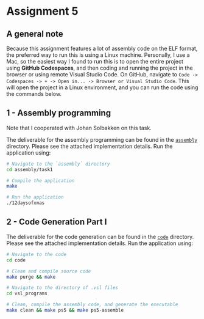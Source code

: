 # Assignment 5

## A general note

Because this assignment features a lot of assembly code on the ELF format, the preferred way to run this is using a Linux machine. Personally, I use a Mac, so the easiest way I found to run this is to open the entire project using **GitHub Codespaces**, and then coding and running the project in the browser or using remote Visual Studio Code. On GitHub, navigate to `Code -> Codespaces -> + -> Open in... -> Browser or Visual Studio Code`. This will open the project in a Linux environment, and you can run the code using the commands below.

## 1 - Assembly programming

Note that I cooperated with Johan Solbakken on this task.

The deliverable for the assembly programming can be found in the [`assembly`](./assembly) directory. Please see the attached implementation details. Run the application using:

```sh
# Navigate to the `assembly` directory
cd assembly/task1

# Compile the application
make

# Run the application
./12daysofxmas
```

## 2 - Code Generation Part I

The deliverable for the code generation can be found in the [`code`](./code/) directory. Please see the attached implementation details. Run the application using:

```sh
# Navigate to the code
cd code

# Clean and compile source code
make purge && make

# Navigate to the directory of .vsl files
cd vsl_programs

# Clean, compile the assembly code, and generate the executable
make clean && make ps5 && make ps5-assemble
```
